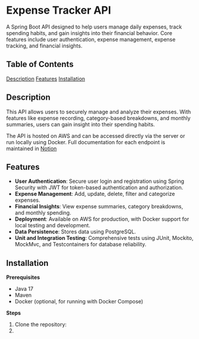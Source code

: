 # **Expense Tracker API**

A Spring Boot API designed to help users manage daily expenses, track spending habits, and gain insights into their financial behavior. Core features include user authentication, expense management, expense tracking, and financial insights.

## **Table of Contents**
[Description](#Description)
[Features](#Features)
[Installation](#Installation)

## **Description**
This API allows users to securely manage and analyze their expenses. With features like expense recording, category-based breakdowns, and monthly summaries, users can gain insight into their spending habits.

The API is hosted on AWS and can be accessed directly via the server or run locally using Docker. Full documentation for each endpoint is maintained in [Notion](https://obtainable-clavicle-371.notion.site/API-Documentation-129664ac6a40809ebe96e6e32aeacb10?pvs=4.)

## **Features**
- **User Authentication**: Secure user login and registration using Spring Security with JWT for token-based authentication and authorization.
- **Expense Management**: Add, update, delete, filter and categorize expenses.
- **Financial Insights**: View expense summaries, category breakdowns, and monthly spending.
- **Deployment**: Available on AWS for production, with Docker support for local testing and development.
- **Data Persistence**: Stores data using PostgreSQL.
- **Unit and Integration Testing**: Comprehensive tests using JUnit, Mockito, MockMvc, and Testcontainers for database reliability.

## **Installation**
**Prerequisites**
- Java 17
- Maven
- Docker (optional, for running with Docker Compose)

**Steps**
1. Clone the repository:
2. 

